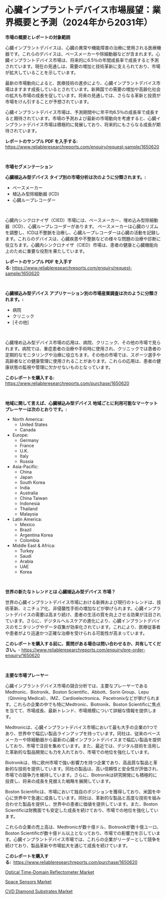 <p><h1>心臓インプラントデバイス市場展望：業界概要と予測（2024年から2031年）</h1></p><p><strong>市場の概要とレポートの対象範囲</strong></p>
<p><p>心臓インプラントデバイスは、心臓の異常や機能障害の治療に使用される医療機器です。これらのデバイスは、ペースメーカーや除細動器などが含まれます。心臓インプラントデバイス市場は、将来的に6.5％の年間成長率で成長すると予測されています。現在の見通しは、需要の増加と技術革新に支えられており、市場が拡大していることを示しています。</p><p>最新の市場動向によると、医療技術の進歩により、心臓インプラントデバイス市場はますます成長しているとされています。新興国での需要の増加や高齢化社会の拡大も市場の成長を促しています。将来の見通しでは、さらなる革新と投資が市場をけん引することが予想されています。</p><p>心臓インプラントデバイス市場は、予測期間中に年平均6.5％の成長率で成長すると期待されています。市場の予測および最新の市場動向を考慮すると、心臓インプラントデバイス市場は積極的に発展しており、将来的にもさらなる成長が期待されています。</p></p>
<p><strong>レポートのサンプル PDF を入手する:</strong> <a href="https://www.reliableresearchreports.com/enquiry/request-sample/1650620">https://www.reliableresearchreports.com/enquiry/request-sample/1650620</a></p>
<p>&nbsp;</p>
<p><strong>市場セグメンテーション</strong></p>
<p><strong>心臓植込み型デバイス タイプ別の市場分析は次のように分類されます。:</strong></p>
<p><ul><li>ペースメーカー</li><li>植込み型除細動器 (ICD)</li><li>心臓ループレコーダー</li></ul></p>
<p>&nbsp;</p>
<p><p>心臓内シンクロナイザ（CIED）市場には、ペースメーカー、埋め込み型除細動器（ICD）、心臓ループレコーダーがあります。 ペースメーカーは心臓のリズムを調整し、ICDは不整脈を治療し、心臓ループレコーダーは心臓の活動を記録します。これらのデバイスは、心臓疾患や不整脈などの様々な問題の治療や診断に役立ちます。心臓内シンクロナイザ（CIED）市場は、患者の健康と心臓機能向上のために重要な役割を果たしています。</p></p>
<p><strong>レポートのサンプル PDF を入手する:</strong>&nbsp;<a href="https://www.reliableresearchreports.com/enquiry/request-sample/1650620">https://www.reliableresearchreports.com/enquiry/request-sample/1650620</a></p>
<p>&nbsp;</p>
<p><strong> 心臓植込み型デバイス アプリケーション別の市場産業調査は次のように分類されます。:</strong></p>
<p><ul><li>病院</li><li>クリニック</li><li>[その他]</li></ul></p>
<p>&nbsp;</p>
<p><p>心臓埋め込み型デバイス市場の応用は、病院、クリニック、その他の市場で見られます。病院では、重症患者の治療や手術時に使用され、クリニックでは患者の定期的なモニタリングや治療に役立ちます。その他の市場では、スポーツ選手や高齢者などの健康管理に使用されることがあります。これらの応用は、患者の健康状態の監視や管理に欠かせないものとなっています。</p></p>
<p><strong>このレポートを購入する:</strong>&nbsp; <a href="https://www.reliableresearchreports.com/purchase/1650620">https://www.reliableresearchreports.com/purchase/1650620</a></p>
<p>&nbsp;</p>
<p><strong>地域に関して言えば、心臓植込み型デバイス 地域ごとに利用可能なマーケットプレーヤーは次のとおりです。:</strong></p>
<p><ul>
    <li>
        North America:
        <ul>
            <li>United States</li>
            <li>Canada</li>
        </ul>
    </li>
    <li>
        Europe:
        <ul>
            <li>Germany</li>
            <li>France</li>
            <li>U.K.</li>
            <li>Italy</li>
            <li>Russia</li>
        </ul>
    </li>
    <li>
        Asia-Pacific:
        <ul>
            <li>China</li>
            <li>Japan</li>
            <li>South Korea</li>
            <li>India</li>
            <li>Australia</li>
            <li>China Taiwan</li>
            <li>Indonesia</li>
            <li>Thailand</li>
            <li>Malaysia</li>
        </ul>
    </li>
    <li>
        Latin America:
        <ul>
            <li>Mexico</li>
            <li>Brazil</li>
            <li>Argentina Korea</li>
            <li>Colombia</li>
        </ul>
    </li>
    <li>
        Middle East & Africa:
        <ul>
            <li>Turkey</li>
            <li>Saudi</li>
            <li>Arabia</li>
            <li>UAE</li>
            <li>Korea</li>
        </ul>
    </li>
    </ul></p>
<p>&nbsp;</p>
<p><strong>世界の新たなトレンドとは 心臓植込み型デバイス 市場？</strong></p>
<p><p>世界の心臓インプラントデバイス市場における新興および現行のトレンドは、技術革新、ミニチュア化、非侵襲性手術の増加などが挙げられます。心臓インプラントデバイスの需要は高まり続け、患者の生活の質を向上させる効果が注目されています。さらに、デジタルヘルスケアの進化により、心臓インプラントデバイスのモニタリングやデータ収集が効率化されています。これにより、医療従事者や患者がより迅速かつ正確な治療を受けられる可能性が高まっています。</p></p>
<p><strong>このレポートを購入する前に、質問がある場合は問い合わせるか、共有してください。</strong>- <a href="https://www.reliableresearchreports.com/enquiry/pre-order-enquiry/1650620">https://www.reliableresearchreports.com/enquiry/pre-order-enquiry/1650620</a></p>
<p>&nbsp;</p>
<p><strong>主要な市場プレーヤー</strong></p>
<p><p>心臓インプラントデバイス市場の競合分析では、主要なプレーヤーであるMedtronic、Biotronik、Boston Scientific、Abbott、Sorin Group、Lepu（Qinming Medical）、IMZ、Cardioelectronica、Pacetronixなどが挙げられます。これらの企業の中でも特にMedtronic、Biotronik、Boston Scientificに焦点を当てて、市場成長、最新トレンド、市場規模について詳細な情報を提供します。</p><p>Medtronicは、心臓インプラントデバイス市場において最も大手の企業の1つであり、世界中で幅広い製品ラインアップを持っています。同社は、従来のペースメーカーや除細動器から最新の心臓インプラントデバイスまで幅広い製品を提供しており、市場で注目を集めています。また、最近では、デジタル技術を活用した革新的な製品開発にも力を入れており、市場での地位を強化しています。</p><p>Biotronikは、特に欧州市場で強い影響力を持つ企業であり、高品質な製品と革新的な技術を提供しています。同社の製品は、高い信頼性と安全性が評価され、市場での競争力を維持しています。さらに、Biotronikは研究開発にも積極的に投資し、将来の成長を見据えた戦略を展開しています。</p><p>Boston Scientificは、市場において独自のポジションを獲得しており、米国を中心に世界中で急速に成長しています。同社は、革新的な製品と高度な技術を組み合わせた製品を提供し、世界中の患者に価値を提供しています。また、Boston Scientificは財務面でも安定した成長を続けており、市場での地位を強化しています。</p><p>これらの企業の売上高は、Medtronicが数十億ドル、Biotronikが数十億ユーロ、Boston Scientificが数十億ドル以上となっており、市場での影響力を示しています。心臓インプラントデバイス市場では、これらの企業がリーダーとして競争を続けており、製品革新や市場拡大を通じて成長を続けています。</p></p>
<p><strong>このレポートを購入する:</strong>&nbsp;&nbsp;<a href="https://www.reliableresearchreports.com/purchase/1650620">https://www.reliableresearchreports.com/purchase/1650620</a></p>
<p><p><a href="https://github.com/seekum/Market-Research-Report-List-2/blob/main/optical-time-domain-reflectometer-market.md">Optical Time-Domain Reflectometer Market</a></p><p><a href="https://github.com/timeliteaut/Market-Research-Report-List-2/blob/main/space-sensors-market.md">Space Sensors Market</a></p><p><a href="https://github.com/bobicer/Market-Research-Report-List-2/blob/main/cvd-diamond-substrates-market.md">CVD Diamond Substrates Market</a></p></p>